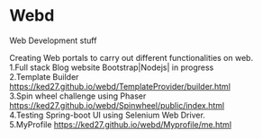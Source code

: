 
# Webd
Web Development stuff


Creating Web portals to carry out different functionalities on web.<br/>
1.Full stack Blog website Bootstrap|Nodejs| in progress <br/>
2.Template Builder                                            https://ked27.github.io/webd/TemplateProvider/builder.html <br/>
3.Spin wheel challenge using Phaser                           https://ked27.github.io/webd/Spinwheel/public/index.html <br/>
4.Testing Spring-boot UI using Selenium Web Driver. <br/>
5.MyProfile                                                   https://ked27.github.io/webd/Myprofile/me.html



